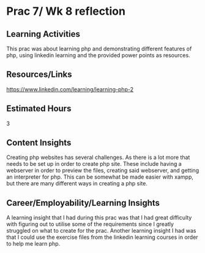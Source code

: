 
# Prac 7/ Wk 8 reflection

## Learning Activities
This prac was about learning php and demonstrating different features of php, using linkedin learning and the provided power points as resources.  

## Resources/Links
https://www.linkedin.com/learning/learning-php-2

## Estimated Hours
3

## Content Insights
Creating php websites has several challenges. As there is a lot more that needs to be set up in order to create php site. These include having a webserver in order to preview the files, creating said webserver, and getting an interpreter for php. This can be somewhat be made easier with xampp, but there are many different ways in creating a php site. 


## Career/Employability/Learning Insights
A learning insight that I had during this prac was that I had great difficulty with figuring out to utilise some of the requirements since I greatly struggled on what to create for the prac. Another learning insight I had was that I could use the exercise files from the linkedin learning courses in order to help me learn php. 


